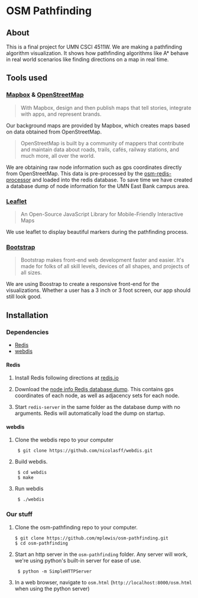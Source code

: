 # OSM Pathfinding

## About

This is a final project for UMN CSCI 4511W. We are making a pathfinding algorithm visualization. It shows how pathfinding algorithms like A* behave in real world scenarios like finding directions on a map in real time.

## Tools used

### [Mapbox](https://www.mapbox.com/) & [OpenStreetMap](http://www.openstreetmap.org/about)

>With Mapbox, design and then publish maps that tell stories, integrate with apps, and represent brands.

Our background maps are provided by Mapbox, which creates maps based on data obtained from OpenStreetMap.

>OpenStreetMap is built by a community of mappers that contribute and maintain data about roads, trails, cafés, railway stations, and much more, all over the world.

We are obtaining raw node information such as gps coordinates directly from OpenStreetMap. This data is pre-processed by the [osm-redis-processor](https://github.com/mplewis/osm-redis-processor) and loaded into the redis database. To save time we have created a database dump of  node information for the UMN East Bank campus area.

### [Leaflet](http://leafletjs.com/)

>An Open-Source JavaScript Library for Mobile-Friendly Interactive Maps

We use leaflet to display beautiful markers during the pathfinding process.

### [Bootstrap](http://getbootstrap.com/)

>Bootstrap makes front-end web development faster and easier. It's made for folks of all skill levels, devices of all shapes, and projects of all sizes.

We are using Boostrap to create a responsive front-end for the visualizations. Whether a user has a 3 inch or 3 foot screen, our app should still look good.

## Installation

### Dependencies 

* [Redis](http://redis.io/)
* [webdis](https://github.com/nicolasff/webdis)

#### Redis
1. Install Redis following directions at [redis.io](http://redis.io/)

2. Download the [node info Redis database dump](https://dl.dropboxusercontent.com/u/40265/all_mpls_dump.rdb.zip). This contains gps coordinates of each node, as well as adjacency sets for each node.

3. Start `redis-server` in the same folder as the database dump with no arguments. Redis will automatically load the dump on startup.

#### webdis

1. Clone the webdis repo to your computer

		$ git clone https://github.com/nicolasff/webdis.git

2. Build webdis.

		$ cd webdis
		$ make

3. Run webdis

		$ ./webdis

### Our stuff
1.  Clone the osm-pathfinding repo to your computer.

		$ git clone https://github.com/mplewis/osm-pathfinding.git
		$ cd osm-pathfinding

2. Start an http server in the `osm-pathfinding` folder. Any server will work, we're using python's built-in server for ease of use.

		$ python -m SimpleHTTPServer

3. In a web browser, navigate to `osm.html` (`http://localhost:8000/osm.html` when using the python server)

